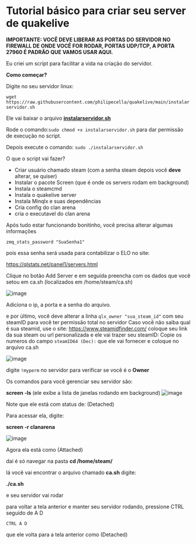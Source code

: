 
# Tutorial básico para criar  seu server de quakelive

**IMPORTANTE: VOCÊ DEVE LIBERAR AS PORTAS DO SERVIDOR NO FIREWALL DE ONDE VOCÊ FOR RODAR, 
PORTAS UDP/TCP, A PORTA 27960 É PADRÃO QUE VAMOS USAR AQUI.**

Eu criei um script para facilitar a vida na criação do servidor.

**Como começar?**

Digite no seu servidor linux:

`wget https://raw.githubusercontent.com/philipecella/quakelive/main/instalarservidor.sh`

Ele vai baixar o arquivo **[instalarservidor.sh](https://raw.githubusercontent.com/philipecella/quakelive/main/instalarservidor.sh)**

Rode o comando:`sudo chmod +x instalarservidor.sh`
para dar permissão de execução no script.

Depois execute o comando:
`sudo ./instalarservidor.sh`

O que o script vai fazer?

- Criar usuário chamado steam (com a senha steam depois você **deve** alterar, se quiser)
- Instalar o pacote Screen (que é onde os servers rodam em background)
- Instala o steamcmd
- Instala o quakelive server
- Instala Minqlx e suas dependências
- Cria config do clan arena
- cria o executavel do clan arena

Após tudo estar funcionando bonitinho, você precisa alterar algumas informações 

`zmq_stats_password "SuaSenha1"`

pois essa senha será usada para contabilizar o ELO no site:

https://qlstats.net/panel1/servers.html

Clique no botão Add Server e em seguida preencha com os dados que você setou em ca.sh (localizados em /home/steam/ca.sh)

![image](https://github.com/philipecella/quakelive/assets/79929640/01972792-3006-461c-90aa-766472b01c50)



Adiciona o ip, a porta e a senha do arquivo.

e por último, você deve alterar a linha
`qlx_owner "sua_steam_id"`
com seu steamID para você ter permissão total no servidor
Caso você não saiba qual é sua steamid, use o site:
https://www.steamidfinder.com/
coloque seu link da sua steam ou url personalizada e ele vai trazer seu steamID:
Copie os numeros do campo `steamID64 (Dec):` que ele vai fornecer e coloque no arquivo ca.sh




![image](https://github.com/philipecella/quakelive/assets/79929640/926514dc-72ef-4544-9269-45abbd6c915c)

digite `!myperm` no servidor para verificar se você é o **Owner**



Os comandos para você gerenciar seu servidor são:

**screen -ls** (ele exibe a lista de janelas rodando em background)
![image](https://github.com/philipecella/quakelive/assets/79929640/4b7dc365-09e0-45c1-8393-63d24c9ab3c5)


Note que ele está com status de: (Detached)

Para acessar ela, digite:

**screen -r clanarena**

![image](https://github.com/philipecella/quakelive/assets/79929640/99e33042-53c6-45b7-866a-17b1e7bbafbd)

Agora ela está como (Attached)

dai é só navegar na pasta **cd /home/steam/**

lá você vai encontrar o arquivo chamado 
**ca.sh**
digite:

**./ca.sh**

e seu servidor vai rodar

para voltar a tela anterior e manter seu servidor rodando, pressione CTRL seguido de A D

`CTRL A D`

que ele volta para a tela anterior como (Detached)



